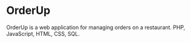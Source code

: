 # OrderUp
OrderUp is a web application for managing orders on a restaurant. PHP, JavaScript, HTML, CSS, SQL.
